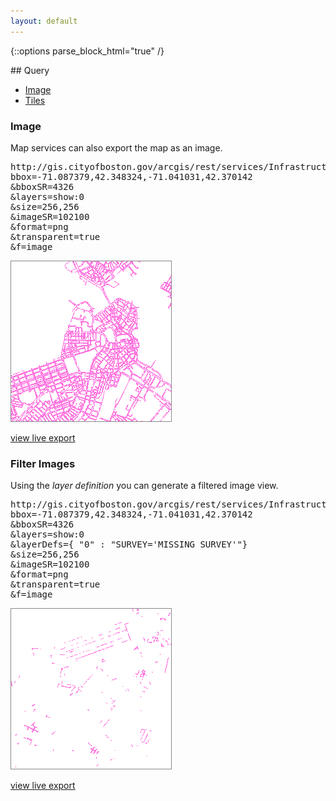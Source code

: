 ```yaml
---
layout: default
---
```


{::options parse_block_html="true" /}

<div class="col-lg-3">
## Query

* [Image](#image)
* [Tiles](#tiles)
</div>
<div class="col-lg-9">

<style>
img {border: 1px solid #888}
</style>

### Image

Map services can also export the map as an image.

<pre>
http://gis.cityofboston.gov/arcgis/rest/services/Infrastructure/OpenData/MapServer/export?
bbox=-71.087379,42.348324,-71.041031,42.370142
&bboxSR=4326
&layers=show:0
&size=256,256
&imageSR=102100
&format=png
&transparent=true
&f=image
</pre>

![Full map export](./assets/export.png)

[view live export](http://gis.cityofboston.gov/arcgis/rest/services/Infrastructure/OpenData/MapServer/export?bbox=-71.087379%2C42.348324%2C-71.041031%2C42.370142&bboxSR=4326&layers=show%3A0&layerDefs=&size=256%2C256&imageSR=102100&format=png&transparent=true&dpi=&time=&layerTimeOptions=&dynamicLayers=&gdbVersion=&mapScale=&f=image)

### Filter Images

Using the _layer definition_ you can generate a filtered image view.

<pre>
http://gis.cityofboston.gov/arcgis/rest/services/Infrastructure/OpenData/MapServer/export?
bbox=-71.087379,42.348324,-71.041031,42.370142
&bboxSR=4326
&layers=show:0
&layerDefs={ "0" : "SURVEY='MISSING SURVEY'"}
&size=256,256
&imageSR=102100
&format=png
&transparent=true
&f=image
</pre>

![Full map export](./assets/export_filtered.png)


[view live export](http://gis.cityofboston.gov/arcgis/rest/services/Infrastructure/OpenData/MapServer/export?bbox=-7915207.152985686%2C5209947.84791703%2C-7910315.183175435%2C5214839.817727281&bboxSR=102100&layers=show%3A0&layerDefs=%7B+%220%22+%3A+%22SURVEY%3D%27MISSING+SURVEY%27%22%7D&size=256%2C256&imageSR=102100&format=png&transparent=true&dpi=&time=&layerTimeOptions=&dynamicLayers=&gdbVersion=&mapScale=&f=image)

</div>
